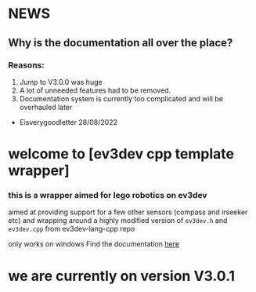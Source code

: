 # NEWS
## Why is the documentation all over the place?
### Reasons:
1. Jump to V3.0.0 was huge
2. A lot of unneeded features had to be removed. 
3. Documentation system is currently too complicated and will be overhauled later
- Eisverygoodletter 28/08/2022

# welcome to [ev3dev cpp template wrapper]
### this is a wrapper aimed for lego robotics on ev3dev

aimed at providing support for a few other sensors (compass and irseeker etc) and wrapping around a highly modified version of `ev3dev.h` and `ev3dev.cpp` from ev3dev-lang-cpp repo

only works on windows
Find the documentation [here](rshs-robotics-club.github.io)

# we are currently on version V3.0.1